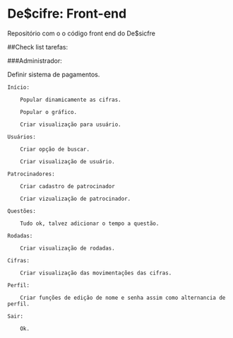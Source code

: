 # De$cifre: Front-end
Repositório com o o código front end do De$sicfre

##Check list tarefas:

###Administrador:


Definir sistema de pagamentos.

	Início:

		Popular dinamicamente as cifras.

		Popular o gráfico.

		Criar visualização para usuário.

	Usuários:

		Criar opção de buscar.
		
        Criar visualização de usuário.
	
    Patrocinadores:

		Criar cadastro de patrocinador

		Criar vizualização de patrocinador.

	Questões:

		Tudo ok, talvez adicionar o tempo a questão.
	
    Rodadas:
	
    	Criar visualização de rodadas.
	
    Cifras:
	
    	Criar visualização das movimentações das cifras.
	
    Perfil:
	
    	Criar funções de edição de nome e senha assim como alternancia de perfil.
	
    Sair:
	
    	Ok.